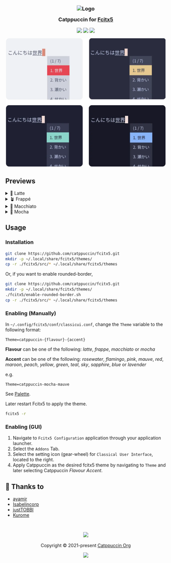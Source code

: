 <h3 align="center">
	<img src="https://raw.githubusercontent.com/catppuccin/catppuccin/main/assets/logos/exports/1544x1544_circle.png" width="100" alt="Logo"/><br/>
	<img src="https://raw.githubusercontent.com/catppuccin/catppuccin/main/assets/misc/transparent.png" height="30" width="0px"/>
	Catppuccin for <a href="https://fcitx-im.org">Fcitx5</a>
	<img src="https://raw.githubusercontent.com/catppuccin/catppuccin/main/assets/misc/transparent.png" height="30" width="0px"/>
</h3>

<p align="center">
    <a href="https://github.com/catppuccin/fcitx5/stargazers"><img src="https://img.shields.io/github/stars/catppuccin/fcitx5?colorA=363a4f&colorB=b7bdf8&style=for-the-badge"></a>
    <a href="https://github.com/catppuccin/fcitx5/issues"><img src="https://img.shields.io/github/issues/catppuccin/fcitx5?colorA=363a4f&colorB=f5a97f&style=for-the-badge"></a>
    <a href="https://github.com/catppuccin/fcitx5/contributors"><img src="https://img.shields.io/github/contributors/catppuccin/fcitx5?colorA=363a4f&colorB=a6da95&style=for-the-badge"></a>
</p>

<p align="center">
  <img src="assets/preview.webp" width="500">
</p>

## Previews

<details>
<summary>🌻 Latte</summary>
<img src="assets/latte.webp"/>
<img src="assets/latte-rounded.webp"/>
</details>
<details>
<summary>🪴 Frappé</summary>
<img src="assets/frappe.webp"/>
<img src="assets/frappe-rounded.webp"/>
</details>
<details>
<summary>🌺 Macchiato</summary>
<img src="assets/macchiato.webp"/>
<img src="assets/macchiato-rounded.webp"/>
</details>
<details>
<summary>🌿 Mocha</summary>
<img src="assets/mocha.webp"/>
<img src="assets/mocha-rounded.webp"/>
</details>

## Usage

### Installation

```sh
git clone https://github.com/catppuccin/fcitx5.git
mkdir -p ~/.local/share/fcitx5/themes/
cp -r ./fcitx5/src/* ~/.local/share/fcitx5/themes
```

Or, if you want to enable rounded-border,

```sh
git clone https://github.com/catppuccin/fcitx5.git
mkdir -p ~/.local/share/fcitx5/themes/
./fcitx5/enable-rounded-border.sh
cp -r ./fcitx5/src/* ~/.local/share/fcitx5/themes
```

### Enabling (Manually)

In `~/.config/fcitx5/conf/classicui.conf`, change the `Theme` variable to the following format:

```dosini
Theme=catppuccin-{flavour}-{accent}
```

**Flavour** can be one of the following: *latte*, *frappe*, *macchiato* or *mocha*

**Accent** can be one of the following: *rosewater*, *flamingo*, *pink*, *mauve*, *red*, *maroon*, *peach*, *yellow*, *green*, *teal*, *sky*, *sapphire*, *blue* or *lavender*

e.g.
```dosini
Theme=catppuccin-mocha-mauve
```

See [Palette](https://catppuccin.com/palette/).

Later restart Fcitx5 to apply the theme.

```sh
fcitx5 -r
```

### Enabling (GUI)

1. Navigate to `Fcitx5 Configuration` application through your application launcher.
2. Select the `Addons` Tab.
3. Select the setting icon (gear-wheel) for `Classical User Interface`, located to the right.
4. Apply Catppuccin as the desired fcitx5 theme by navigating to `Theme` and later selecting Catppuccin *Flavour* *Accent*.

## 💝 Thanks to

- [ayamir](https://github.com/ayamir)
- [Isabelincorp](https://github.com/isabelincorp)
- [justTOBBI](https://github.com/justTOBBI)
- [Kurome](https://github.com/kuromedayo)

&nbsp;

<p align="center"><img src="https://raw.githubusercontent.com/catppuccin/catppuccin/main/assets/footers/gray0_ctp_on_line.svg?sanitize=true" /></p>
<p align="center">Copyright &copy; 2021-present <a href="https://github.com/catppuccin" target="_blank">Catppuccin Org</a>
<p align="center"><a href="https://github.com/catppuccin/catppuccin/blob/main/LICENSE"><img src="https://img.shields.io/static/v1.svg?style=for-the-badge&label=License&message=MIT&logoColor=d9e0ee&colorA=363a4f&colorB=b7bdf8"/></a></p>
